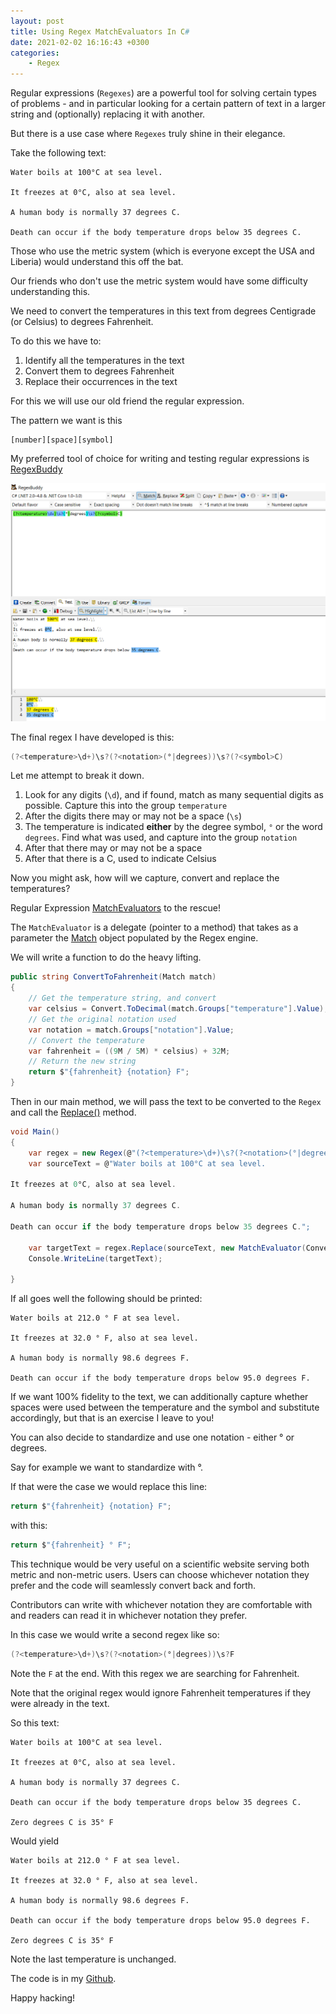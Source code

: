 ```yaml
---
layout: post
title: Using Regex MatchEvaluators In C#
date: 2021-02-02 16:16:43 +0300
categories:
    - Regex
---
```

Regular expressions (`Regexes`) are a powerful tool for solving certain types of problems - and in particular looking for a certain pattern of text in a larger string and (optionally) replacing it with another.

But there is a use case where `Regexes` truly shine in their elegance.

Take the following text:

```plaintext
Water boils at 100°C at sea level.

It freezes at 0°C, also at sea level.

A human body is normally 37 degrees C.

Death can occur if the body temperature drops below 35 degrees C.
```

Those who use the metric system (which is everyone except the USA and Liberia) would understand this off the bat.

Our friends who don't use the metric system would have some difficulty understanding this.

We need to convert the temperatures in this text from degrees Centigrade (or Celsius) to degrees Fahrenheit.

To do this we have to:
1. Identify all the temperatures in the text
2. Convert them to degrees Fahrenheit
3. Replace their occurrences in the text

For this we will use our old friend the regular expression.

The pattern we want is this

```plaintext
[number][space][symbol]
```

My preferred tool of choice for writing and testing regular expressions is [RegexBuddy](https://www.regexbuddy.com/)

![](../images/2021/02/RegexBuddy.png)

The final regex I have developed is this:

```csharp
(?<temperature>\d+)\s?(?<notation>(°|degrees))\s?(?<symbol>C)
```

Let me attempt to break it down.

1. Look for any digits (`\d`), and if found, match as many sequential digits as possible. Capture this into the group `temperature`
2. After the digits there may or may not be a space (`\s`)
3. The temperature is indicated **either** by the degree symbol, `°` or the word `degrees`. Find what was used, and capture into the group `notation`
4. After that there may or may not be a space
5. After that there is a C, used to indicate Celsius

Now you might ask, how will we capture, convert and replace the temperatures?

Regular Expression [MatchEvaluators](https://docs.microsoft.com/en-us/dotnet/api/system.text.regularexpressions.matchevaluator?view=net-5.0) to the rescue!

The `MatchEvaluator` is a delegate (pointer to a method) that takes as a parameter the [Match](https://docs.microsoft.com/en-us/dotnet/api/system.text.regularexpressions.match?view=net-5.0) object populated by the Regex engine.

We will write a function to do the heavy lifting.

```csharp
public string ConvertToFahrenheit(Match match)
{
	// Get the temperature string, and convert
	var celsius = Convert.ToDecimal(match.Groups["temperature"].Value);
	// Get the original notation used
	var notation = match.Groups["notation"].Value;
	// Convert the temperature
	var fahrenheit = ((9M / 5M) * celsius) + 32M;
	// Return the new string
	return $"{fahrenheit} {notation} F";
}
```

Then in our main method, we will pass the text to be converted to the `Regex` and call the [Replace()](https://docs.microsoft.com/en-us/dotnet/api/system.text.regularexpressions.regex.replace?view=net-5.0) method.

```csharp
void Main()
{
	var regex = new Regex(@"(?<temperature>\d+)\s?(?<notation>(°|degrees))\s?C");
	var sourceText = @"Water boils at 100°C at sea level.

It freezes at 0°C, also at sea level.

A human body is normally 37 degrees C.

Death can occur if the body temperature drops below 35 degrees C.";

	var targetText = regex.Replace(sourceText, new MatchEvaluator(ConvertToFahrenheit));
	Console.WriteLine(targetText);

}
```
  
If all goes well the following should be printed:

```plaintext
Water boils at 212.0 ° F at sea level.

It freezes at 32.0 ° F, also at sea level.

A human body is normally 98.6 degrees F.

Death can occur if the body temperature drops below 95.0 degrees F.
```

If we want 100% fidelity to the text, we can additionally capture whether spaces were used between the temperature and the symbol and substitute accordingly, but that is an exercise I leave to you!

You can also decide to standardize and use one notation - either ° or degrees.

Say for example we want to standardize with °.

If that were the case we would replace this line:

```csharp
return $"{fahrenheit} {notation} F";
```

with this:

```csharp
return $"{fahrenheit} ° F";
```

This technique would be very useful on a scientific website serving both metric and non-metric users. Users can choose whichever notation they prefer and the code will seamlessly convert back and forth.
  
Contributors can write with whichever notation they are comfortable with and readers can read it in whichever notation they prefer.

In this case we would write a second regex like so:

```csharp
(?<temperature>\d+)\s?(?<notation>(°|degrees))\s?F
```

Note the `F` at the end. With this regex we are searching for Fahrenheit.

Note that the original regex would ignore Fahrenheit temperatures if they were already in the text.

So this text:

```plaintext
Water boils at 100°C at sea level.

It freezes at 0°C, also at sea level.

A human body is normally 37 degrees C.

Death can occur if the body temperature drops below 35 degrees C.

Zero degrees C is 35° F
```

Would yield

```plaintext
Water boils at 212.0 ° F at sea level.

It freezes at 32.0 ° F, also at sea level.

A human body is normally 98.6 degrees F.

Death can occur if the body temperature drops below 95.0 degrees F.

Zero degrees C is 35° F
```

Note the last temperature is unchanged.

The code is in my [Github](https://github.com/conradakunga/BlogCode/tree/master/2%20Feb%202021-%20%20Using%20Regular%20Expression%20Match%20Evaluators).

Happy hacking!










